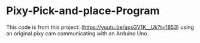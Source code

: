 # Pixy-Pick-and-place-Program

This code is from this project: (https://youtu.be/axsGV1K__Uk?t=1853) using an original pixy cam communicating with an Arduino Uno.
